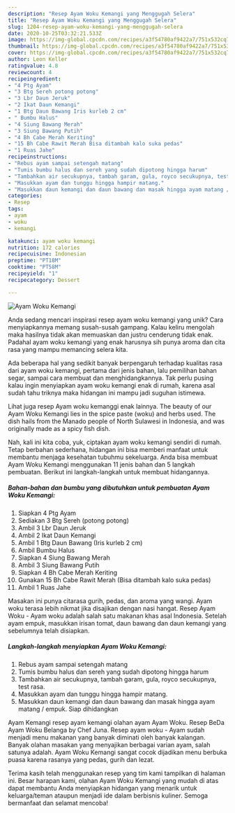 ```yaml
---
description: "Resep Ayam Woku Kemangi yang Menggugah Selera"
title: "Resep Ayam Woku Kemangi yang Menggugah Selera"
slug: 1204-resep-ayam-woku-kemangi-yang-menggugah-selera
date: 2020-10-25T03:32:21.533Z
image: https://img-global.cpcdn.com/recipes/a3f54780af9422a7/751x532cq70/ayam-woku-kemangi-foto-resep-utama.jpg
thumbnail: https://img-global.cpcdn.com/recipes/a3f54780af9422a7/751x532cq70/ayam-woku-kemangi-foto-resep-utama.jpg
cover: https://img-global.cpcdn.com/recipes/a3f54780af9422a7/751x532cq70/ayam-woku-kemangi-foto-resep-utama.jpg
author: Leon Keller
ratingvalue: 4.8
reviewcount: 4
recipeingredient:
- "4 Ptg Ayam"
- "3 Btg Sereh potong potong"
- "3 Lbr Daun Jeruk"
- "2 Ikat Daun Kemangi"
- "1 Btg Daun Bawang Iris kurleb 2 cm"
- " Bumbu Halus"
- "4 Siung Bawang Merah"
- "3 Siung Bawang Putih"
- "4 Bh Cabe Merah Keriting"
- "15 Bh Cabe Rawit Merah Bisa ditambah kalo suka pedas"
- "1 Ruas Jahe"
recipeinstructions:
- "Rebus ayam sampai setengah matang"
- "Tumis bumbu halus dan sereh yang sudah dipotong hingga harum"
- "Tambahkan air secukupnya, tambah garam, gula, royco secukupnya, test rasa."
- "Masukkan ayam dan tunggu hingga hampir matang."
- "Masukkan daun kemangi dan daun bawang dan masak hingga ayam matang / empuk. Siap dihidangkan"
categories:
- Resep
tags:
- ayam
- woku
- kemangi

katakunci: ayam woku kemangi 
nutrition: 172 calories
recipecuisine: Indonesian
preptime: "PT18M"
cooktime: "PT58M"
recipeyield: "1"
recipecategory: Dessert

---
```



![Ayam Woku Kemangi](https://img-global.cpcdn.com/recipes/a3f54780af9422a7/751x532cq70/ayam-woku-kemangi-foto-resep-utama.jpg)

Anda sedang mencari inspirasi resep ayam woku kemangi yang unik? Cara menyiapkannya memang susah-susah gampang. Kalau keliru mengolah maka hasilnya tidak akan memuaskan dan justru cenderung tidak enak. Padahal ayam woku kemangi yang enak harusnya sih punya aroma dan cita rasa yang mampu memancing selera kita.

Ada beberapa hal yang sedikit banyak berpengaruh terhadap kualitas rasa dari ayam woku kemangi, pertama dari jenis bahan, lalu pemilihan bahan segar, sampai cara membuat dan menghidangkannya. Tak perlu pusing kalau ingin menyiapkan ayam woku kemangi enak di rumah, karena asal sudah tahu triknya maka hidangan ini mampu jadi suguhan istimewa.

Lihat juga resep Ayam woku kemanggi enak lainnya. The beauty of our Ayam Woku Kemangi lies in the spice paste (woku) and herbs used. The dish hails from the Manado people of North Sulawesi in Indonesia, and was originally made as a spicy fish dish.


Nah, kali ini kita coba, yuk, ciptakan ayam woku kemangi sendiri di rumah. Tetap berbahan sederhana, hidangan ini bisa memberi manfaat untuk membantu menjaga kesehatan tubuhmu sekeluarga. Anda bisa membuat Ayam Woku Kemangi menggunakan 11 jenis bahan dan 5 langkah pembuatan. Berikut ini langkah-langkah untuk membuat hidangannya.

<!--inarticleads1-->

##### Bahan-bahan dan bumbu yang dibutuhkan untuk pembuatan Ayam Woku Kemangi:

1. Siapkan 4 Ptg Ayam
1. Sediakan 3 Btg Sereh (potong potong)
1. Ambil 3 Lbr Daun Jeruk
1. Ambil 2 Ikat Daun Kemangi
1. Ambil 1 Btg Daun Bawang (Iris kurleb 2 cm)
1. Ambil  Bumbu Halus
1. Siapkan 4 Siung Bawang Merah
1. Ambil 3 Siung Bawang Putih
1. Siapkan 4 Bh Cabe Merah Keriting
1. Gunakan 15 Bh Cabe Rawit Merah (Bisa ditambah kalo suka pedas)
1. Ambil 1 Ruas Jahe


Masakan ini punya citarasa gurih, pedas, dan aroma yang wangi. Ayam woku terasa lebih nikmat jika disajikan dengan nasi hangat. Resep Ayam Woku - Ayam woku adalah salah satu makanan khas asal Indonesia. Setelah ayam empuk, masukkan irisan tomat, daun bawang dan daun kemangi yang sebelumnya telah disiapkan. 

<!--inarticleads2-->

##### Langkah-langkah menyiapkan Ayam Woku Kemangi:

1. Rebus ayam sampai setengah matang
1. Tumis bumbu halus dan sereh yang sudah dipotong hingga harum
1. Tambahkan air secukupnya, tambah garam, gula, royco secukupnya, test rasa.
1. Masukkan ayam dan tunggu hingga hampir matang.
1. Masukkan daun kemangi dan daun bawang dan masak hingga ayam matang / empuk. Siap dihidangkan


Ayam Kemangi resep ayam kemangi olahan ayam Ayam Woku. Resep BeDa Ayam Woku Belanga by Chef Juna. Resep ayam woku - Ayam sudah menjadi menu makanan yang banyak diminati oleh banyak kalangan. Banyak olahan masakan yang menyajikan berbagai varian ayam, salah satunya adalah. Ayam Woku Kemangi sangat cocok dijadikan menu berbuka puasa karena rasanya yang pedas, gurih dan lezat. 

Terima kasih telah menggunakan resep yang tim kami tampilkan di halaman ini. Besar harapan kami, olahan Ayam Woku Kemangi yang mudah di atas dapat membantu Anda menyiapkan hidangan yang menarik untuk keluarga/teman ataupun menjadi ide dalam berbisnis kuliner. Semoga bermanfaat dan selamat mencoba!
